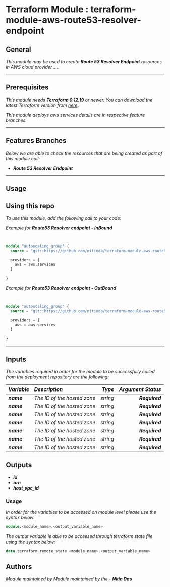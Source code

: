 # Terraform Module : terraform-module-aws-route53-resolver-endpoint


## General

_This module may be used to create_ **_Route 53 Resolver Endpoint_** _resources in AWS cloud provider......_



---


## Prerequisites

_This module needs_ **_Terraform 0.12.19_** _or newer._
_You can download the latest Terraform version from_ [_here_](https://www.terraform.io/downloads.html).

_This module deploys aws services details are in respective feature branches._



---


## Features Branches

_Below we are able to check the resources that are being created as part of this module call:_

* **_Route 53 Resolver Endpoint_**


---

## Usage

## Using this repo

_To use this module, add the following call to your code:_

_Example for_ **_Route53 Resolver endpoint - InBound_**

```tf


module "autoscaling_group" {
  source = "git::https://github.com/nitinda/terraform-module-aws-route53-resolver-endpoint.git?ref=master"

  providers = {
    aws = aws.services
  }
  
}


```

_Example for_ **_Route53 Resolver endpoint - OutBound_**

```tf


module "autoscaling_group" {
  source = "git::https://github.com/nitinda/terraform-module-aws-route53-resolver-endpoint.git?ref=master"

  providers = {
    aws = aws.services
  }
  
}


```

---

## Inputs

_The variables required in order for the module to be successfully called from the deployment repository are the following:_


|**_Variable_** | **_Description_** | **_Type_** | **_Argument Status_** |
|:----|:----|-----:|-----:|
| **_name_** | _The ID of the hosted zone_ | _string_ | **_Required_** |
| **_name_** | _The ID of the hosted zone_ | _string_ | **_Required_** |
| **_name_** | _The ID of the hosted zone_ | _string_ | **_Required_** |
| **_name_** | _The ID of the hosted zone_ | _string_ | **_Required_** |
| **_name_** | _The ID of the hosted zone_ | _string_ | **_Required_** |
| **_name_** | _The ID of the hosted zone_ | _string_ | **_Required_** |
| **_name_** | _The ID of the hosted zone_ | _string_ | **_Required_** |




## Outputs

* **_id_**
* **_arn_**
* **_host\_vpc\_id_**



### Usage

_In order for the variables to be accessed on module level please use the syntax below:_

```tf
module.<module_name>.<output_variable_name>
```

_The output variable is able to be accessed through terraform state file using the syntax below:_

```tf
data.terraform_remote_state.<module_name>.<output_variable_name>

```


## Authors
_Module maintained by Module maintained by the -_ **_Nitin Das_**
